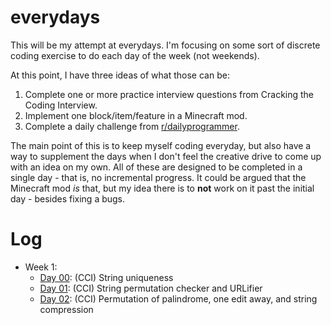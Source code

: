 # everydays
This will be my attempt at everydays. I'm focusing on some sort of discrete coding exercise to do each day of the week (not weekends).

At this point, I have three ideas of what those can be:

1. Complete one or more practice interview questions from Cracking the Coding Interview.
2. Implement one block/item/feature in a Minecraft mod.
3. Complete a daily challenge from [r/dailyprogrammer](http://www.reddit.com/r/dailyprogrammer).

The main point of this is to keep myself coding everyday, but also have a way to supplement the days when I don't feel the creative drive to come up with an idea on my own. All of these are designed to be completed in a single day - that is, no incremental progress. It could be argued that the Minecraft mod _is_ that, but my idea there is to __not__ work on it past the initial day - besides fixing a bugs.

# Log
- Week 1:
  - [Day 00](interview-questions/src/week1/Day00.java): (CCI) String uniqueness
  - [Day 01](interview-questions/src/week1/Day01.java): (CCI) String permutation checker and URLifier
  - [Day 02](interview-questions/src/week1/Day02.java): (CCI) Permutation of palindrome, one edit away, and string compression
